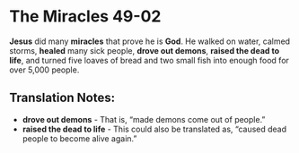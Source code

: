 The Miracles 49-02
====================


**Jesus** did many **miracles** that prove he is **God**. He walked on
water, calmed storms, **healed** many sick people, **drove out demons**,
**raised the dead to life**, and turned five loaves of bread and two
small fish into enough food for over 5,000 people.

Translation Notes:
------------------

-   **drove out demons** - That is, “made demons come out of people.”
-   **raised the dead to life** - This could also be translated as,
    “caused dead people to become alive again.”

